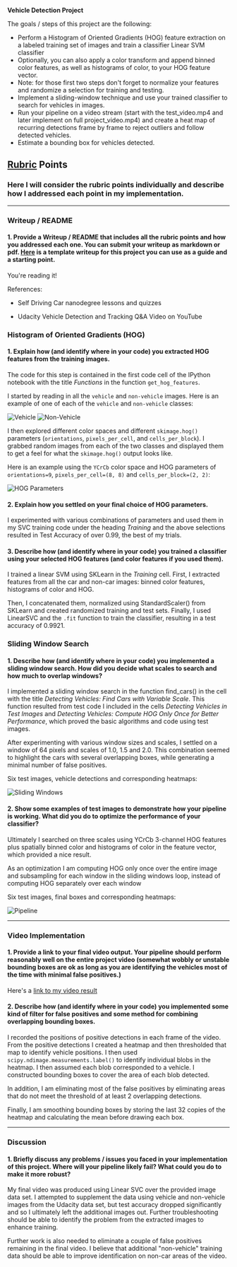 **Vehicle Detection Project**

The goals / steps of this project are the following:

* Perform a Histogram of Oriented Gradients (HOG) feature extraction on a labeled training set of images and train a classifier Linear SVM classifier
* Optionally, you can also apply a color transform and append binned color features, as well as histograms of color, to your HOG feature vector.
* Note: for those first two steps don't forget to normalize your features and randomize a selection for training and testing.
* Implement a sliding-window technique and use your trained classifier to search for vehicles in images.
* Run your pipeline on a video stream (start with the test_video.mp4 and later implement on full project_video.mp4) and create a heat map of recurring detections frame by frame to reject outliers and follow detected vehicles.
* Estimate a bounding box for vehicles detected.

## [Rubric](https://review.udacity.com/#!/rubrics/513/view) Points
### Here I will consider the rubric points individually and describe how I addressed each point in my implementation.  

---
### Writeup / README

#### 1. Provide a Writeup / README that includes all the rubric points and how you addressed each one.  You can submit your writeup as markdown or pdf.  [Here](https://github.com/udacity/CarND-Vehicle-Detection/blob/master/writeup_template.md) is a template writeup for this project you can use as a guide and a starting point.  

You're reading it!

References:

- Self Driving Car nanodegree lessons and quizzes

- Udacity Vehicle Detection and Tracking Q&A Video on YouTube

### Histogram of Oriented Gradients (HOG)

#### 1. Explain how (and identify where in your code) you extracted HOG features from the training images.

The code for this step is contained in the first code cell of the IPython notebook with the title *Functions* in the function `get_hog_features`.

I started by reading in all the `vehicle` and `non-vehicle` images.  Here is an example of one of each of the `vehicle` and `non-vehicle` classes:

![Vehicle](./output_images/image0036.png)
![Non-Vehicle](./output_images/extra17.png)

I then explored different color spaces and different `skimage.hog()` parameters (`orientations`, `pixels_per_cell`, and `cells_per_block`).  I grabbed random images from each of the two classes and displayed them to get a feel for what the `skimage.hog()` output looks like.

Here is an example using the `YCrCb` color space and HOG parameters of `orientations=9`, `pixels_per_cell=(8, 8)` and `cells_per_block=(2, 2)`:

![HOG Parameters](./output_images/car-notcar-hog.png)


#### 2. Explain how you settled on your final choice of HOG parameters.

I experimented with various combinations of parameters and used them in my SVC training code under the heading *Training* and the above selections resulted in Test Accuracy of over 0.99, the best of my trials.

#### 3. Describe how (and identify where in your code) you trained a classifier using your selected HOG features (and color features if you used them).

I trained a linear SVM using SKLearn in the *Training* cell. First, I extracted features from all the car and non-car images: binned color features, histograms of color and HOG.

Then, I concatenated them, normalized using StandardScaler() from SKLearn and created randomized training and test sets. Finally, I used LinearSVC and the `.fit` function to train the classifier, resulting in a test accuracy of 0.9921.

### Sliding Window Search

#### 1. Describe how (and identify where in your code) you implemented a sliding window search.  How did you decide what scales to search and how much to overlap windows?

I implemented a sliding window search in the function find_cars() in the cell with the title *Detecting Vehicles: Find Cars with Variable Scale*. This function resulted from test code I included in the cells *Detecting Vehicles in Test Images* and *Detecting Vehicles: Compute HOG Only Once for Better Performance*, which proved the basic algorithms and code using test images.

After experimenting with various window sizes and scales, I settled on a window of 64 pixels and scales of 1.0, 1.5 and 2.0. This combination seemed to highlight the cars with several overlapping boxes, while generating a minimal number of false positives.

Six test images, vehicle detections and corresponding heatmaps:

![Sliding Windows](./output_images/sliding_windows.png)

#### 2. Show some examples of test images to demonstrate how your pipeline is working.  What did you do to optimize the performance of your classifier?

Ultimately I searched on three scales using YCrCb 3-channel HOG features plus spatially binned color and histograms of color in the feature vector, which provided a nice result.

As an optimization I am computing HOG only once over the entire image and subsampling for each window in the sliding windows loop, instead of computing HOG separately over each window

Six test images, final boxes and corresponding heatmaps:

![Pipeline](./output_images/pipeline.png)

---

### Video Implementation

#### 1. Provide a link to your final video output.  Your pipeline should perform reasonably well on the entire project video (somewhat wobbly or unstable bounding boxes are ok as long as you are identifying the vehicles most of the time with minimal false positives.)

Here's a [link to my video result](./test.mp4)


#### 2. Describe how (and identify where in your code) you implemented some kind of filter for false positives and some method for combining overlapping bounding boxes.

I recorded the positions of positive detections in each frame of the video.  From the positive detections I created a heatmap and then thresholded that map to identify vehicle positions.  I then used `scipy.ndimage.measurements.label()` to identify individual blobs in the heatmap.  I then assumed each blob corresponded to a vehicle.  I constructed bounding boxes to cover the area of each blob detected.

In addition, I am eliminating most of the false positives by eliminating areas that do not meet the threshold of at least 2 overlapping detections.

Finally, I am smoothing bounding boxes by storing the last 32 copies of the heatmap and calculating the mean before drawing each box.

---

### Discussion

#### 1. Briefly discuss any problems / issues you faced in your implementation of this project.  Where will your pipeline likely fail?  What could you do to make it more robust?

My final video was produced using Linear SVC over the provided image data set. I attempted to supplement the data using vehicle and non-vehicle images from the Udacity data set, but test accuracy dropped significantly and so I ultimately left the additional images out. Further troubleshooting should be able to identify the problem from the extracted images to enhance training.

Further work is also needed to eliminate a couple of false positives remaining in the final video. I believe that additional "non-vehicle" training data should be able to improve identification on non-car areas of the video.
